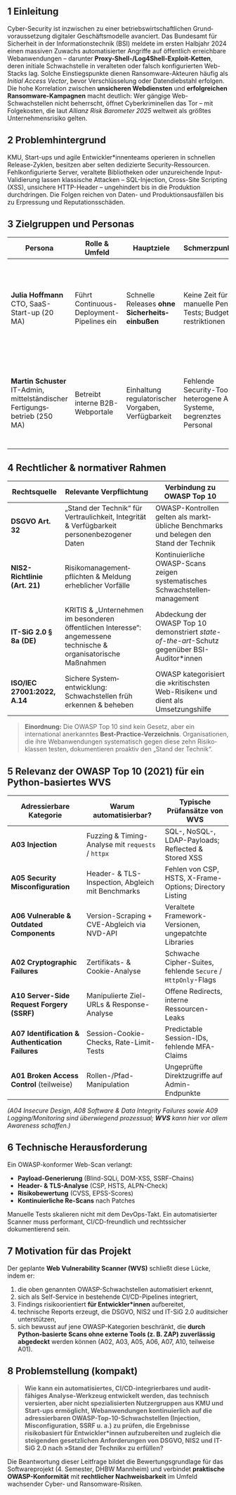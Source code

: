 ## 1 Einleitung  
Cyber-Security ist inzwischen zu einer betriebs­wirtschaftlichen Grund­voraussetzung digitaler Geschäfts­modelle avanciert. Das Bundes­amt für Sicherheit in der Informationstechnik (BSI) meldete im ersten Halbjahr 2024 einen massiven Zuwachs automatisierter Angriffe auf öffentlich erreichbare Web­anwendungen – darunter **Proxy-Shell-/Log4Shell-Exploit-Ketten**, deren initiale Schwachstelle in veralteten oder falsch konfigurierten Web-Stacks lag. Solche Einstiegs­punkte dienen Ransomware-Akteuren häufig als *Initial Access Vector*, bevor Verschlüsselung oder Datendiebstahl erfolgen. Die hohe Korrelation zwischen **unsicheren Web­diensten** und **erfolgreichen Ransom­ware-Kampagnen** macht deutlich: Wer gängige Web-Schwachstellen nicht beherrscht, öffnet Cyber­kriminellen das Tor – mit Folgekosten, die laut *Allianz Risk Barometer 2025* weltweit als größtes Unternehmens­risiko gelten.  

## 2 Problemhintergrund  
KMU, Start-ups und agile Entwickler*innenteams operieren in schnellen Release-Zyklen, besitzen aber selten dedizierte Security-Ressourcen. Fehlkonfigurierte Server, veraltete Bibliotheken oder unzureichende Input-Validierung lassen klassische Attacken – SQL-Injection, Cross-Site Scripting (XSS), unsichere HTTP-Header – ungehindert bis in die Produktion durchdringen. Die Folgen reichen von Daten- und Produktions­ausfällen bis zu Erpressung und Reputations­schäden.  

## 3 Zielgruppen und Personas  

| Persona | Rolle & Umfeld | Hauptziele | Schmerzpunkte | Relevanz für **WVS** |
|---------|---------------|------------|---------------|----------------------|
| **Julia Hoffmann**<br>CTO, SaaS-Start-up (20 MA) | Führt Continuous-Deployment-Pipelines ein | Schnelle Releases **ohne Sicherheits­einbußen** | Keine Zeit für manuelle Pen-Tests; Budget­restriktionen | Automatisierte Scans müssen sich nahtlos in CI/CD integrieren und für Dev-Teams verständliche Reports erzeugen |
| **Martin Schuster**<br>IT-Admin, mittelständischer Fertigungs­betrieb (250 MA) | Betreibt interne B2B-Webportale | Einhaltung regulatorischer Vorgaben, Verfügbarkeit | Fehlende Security-Tools, heterogene Alt-Systeme, begrenztes Personal | **WVS** soll ohne tiefe Security-Kenntnisse bedienbar sein, Findings priorisieren und Audit-Nachweise liefern |

## 4 Rechtlicher & normativer Rahmen  

| Rechtsquelle | Relevante Verpflichtung | Verbindung zu OWASP Top 10 |
|--------------|------------------------|---------------------------|
| **DSGVO Art. 32** | „Stand der Technik“ für Vertraulichkeit, Integrität & Verfügbarkeit personenbezogener Daten | OWASP-Kontrollen gelten als markt­übliche Benchmarks und belegen den Stand der Technik |
| **NIS2-Richtlinie (Art. 21)** | Risikomanagement­pflichten & Meldung erheblicher Vorfälle | Kontinuierliche OWASP-Scans zeigen systematisches Schwachstellen­management |
| **IT-SiG 2.0 § 8a (DE)** | KRITIS & „Unternehmen im besonderen öffentlichen Interesse“: angemessene technische & organisatorische Maßnahmen | Abdeckung der OWASP Top 10 demonstriert *state-of-the-art*-Schutz gegenüber BSI-Auditor*innen |
| **ISO/IEC 27001:2022, A.14** | Sichere System­entwicklung: Schwachstellen früh erkennen & beheben | OWASP kategorisiert die »kritischsten Web-Risiken« und dient als Umsetzungshilfe |

> **Einordnung:** Die OWASP Top 10 sind kein Gesetz, aber ein international anerkanntes **Best-Practice-Verzeichnis**. Organisationen, die ihre Web­anwendungen systematisch gegen diese zehn Risiko­klassen testen, dokumentieren proaktiv den „Stand der Technik“.

## 5 Relevanz der OWASP Top 10 (2021) für ein Python-basiertes WVS  

| Adressierbare Kategorie | Warum automatisierbar? | Typische Prüfansätze von **WVS** |
|-------------------------|------------------------|---------------------------------|
| **A03 Injection** | Fuzzing & Timing-Analyse mit `requests` / `httpx` | SQL-, NoSQL-, LDAP-Payloads; Reflected & Stored XSS |
| **A05 Security Misconfiguration** | Header- & TLS-Inspection, Abgleich mit Benchmarks | Fehlen von CSP, HSTS, X-Frame-Options; Directory Listing |
| **A06 Vulnerable & Outdated Components** | Version-Scraping + CVE-Abgleich via NVD-API | Veraltete Framework-Versionen, ungepatchte Libraries |
| **A02 Cryptographic Failures** | Zertifikats- & Cookie-Analyse | Schwache Cipher-Suites, fehlende `Secure` / `HttpOnly`-Flags |
| **A10 Server-Side Request Forgery (SSRF)** | Manipulierte Ziel-URLs & Response-Analyse | Offene Redirects, interne Ressourcen-Leaks |
| **A07 Identification & Authentication Failures** | Session-Cookie-Checks, Rate-Limit-Tests | Predictable Session-IDs, fehlende MFA-Claims |
| **A01 Broken Access Control** (teilweise) | Rollen-/Pfad-Manipulation | Ungeprüfte Direkt­zugriffe auf Admin-Endpunkte |

*(A04 Insecure Design, A08 Software & Data Integrity Failures sowie A09 Logging/Monitoring sind überwiegend prozessual; **WVS** kann hier vor allem Awareness schaffen.)*

## 6 Technische Herausforderung  
Ein OWASP-konformer Web-Scan verlangt:

* **Payload-Generierung** (Blind-SQLi, DOM-XSS, SSRF-Chains)  
* **Header- & TLS-Analyse** (CSP, HSTS, ALPN-Check)  
* **Risikobewertung** (CVSS, EPSS-Scores)  
* **Kontinuierliche Re-Scans** nach Patches  

Manuelle Tests skalieren nicht mit dem DevOps-Takt. Ein automatisierter Scanner muss performant, CI/CD-freundlich und rechtssicher dokumentierend sein.

## 7 Motivation für das Projekt  
Der geplante **Web Vulnerability Scanner (WVS)** schließt diese Lücke, indem er:

1. die oben genannten OWASP-Schwachstellen automatisiert erkennt,  
2. sich als Self-Service in bestehende CI/CD-Pipelines integriert,  
3. Findings risikoorientiert **für Entwickler*innen** aufbereitet,  
4. technische Reports erzeugt, die DSGVO, NIS2 und IT-SiG 2.0 auditsicher unterstützen,  
5. sich bewusst auf jene OWASP-Kategorien beschränkt, die **durch Python-basierte Scans ohne externe Tools (z. B. ZAP) zuverlässig abgedeckt** werden können (A02, A03, A05, A06, A07, A10, teilweise A01).

## 8 Problemstellung (kompakt)  
> **Wie kann ein automatisiertes, CI/CD-integrierbares und audit-fähiges Analyse-Werkzeug entwickelt werden, das technisch versierten, aber nicht spezialisierten Nutzergruppen aus KMU und Start-ups ermöglicht, Web­anwendungen kontinuierlich auf die adressierbaren OWASP-Top-10-Schwachstellen (Injection, Misconfiguration, SSRF u. a.) zu prüfen, die Ergebnisse risikobasiert für Entwickler*innen aufzubereiten und zugleich die steigenden gesetzlichen Anforderungen von DSGVO, NIS2 und IT-SiG 2.0 nach »Stand der Technik« zu erfüllen?**  

Die Beantwortung dieser Leitfrage bildet die Bewertungs­grundlage für das Software­projekt (4. Semester, DHBW Mannheim) und verbindet **praktische OWASP-Konformität** mit **rechtlicher Nachweis­barkeit** im Umfeld wachsender Cyber- und Ransomware-Risiken.
